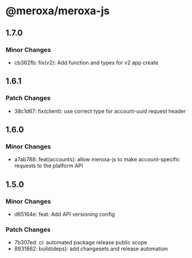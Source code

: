 # @meroxa/meroxa-js

## 1.7.0

### Minor Changes

- cb362fb: fix(v2): Add function and types for v2 app create

## 1.6.1

### Patch Changes

- 38c1d67: fix(client): use correct type for account-uuid request header

## 1.6.0

### Minor Changes

- a7ab788: feat(accounts): allow meroxa-js to make account-specific requests to the platform API

## 1.5.0

### Minor Changes

- d65164e: feat: Add API versioning config

### Patch Changes

- 7b307ed: ci: automated package release public scope
- 8931862: build(deps): add changesets and release automation
